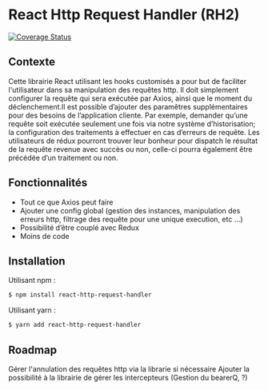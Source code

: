 # React Http Request Handler (RH2)

[![Coverage Status](https://coveralls.io/repos/bitbucket/Lunotte/reactnativehttprequesthandler/badge.svg?branch=master)](https://coveralls.io/bitbucket/Lunotte/reactnativehttprequesthandler?branch=master)

## Contexte

Cette librairie React utilisant les hooks customisés a pour but de faciliter l'utilisateur dans sa manipulation des requêtes http. Il doit simplement configurer la requête qui sera exécutée par Axios, ainsi que le moment du déclenchement.Il est possible d’ajouter des paramêtres supplémentaires pour des besoins de l’application cliente. Par exemple, demander qu’une requête soit exécutée seulement une fois via notre système d’historisation; la configuration des traitements à effectuer en cas d’erreurs de requête. Les utilisateurs de rédux pourront trouver leur bonheur pour dispatch le résultat de la requête revenue avec succès ou non, celle-ci pourra également être précédée d’un traitement ou non.

## Fonctionnalités
- Tout ce que Axios peut faire
- Ajouter une config global (gestion des instances, manipulation des erreurs http, filtrage des requête pour une unique execution, etc ...)
- Possibilité d’être couplé avec Redux
- Moins de code



## Installation

Utilisant npm :

```powershell
$ npm install react-http-request-handler
```

Utilisant yarn :

```powershell
$ yarn add react-http-request-handler
```






















## Roadmap

Gérer l'annulation des requêtes http via la librarie si nécessaire
Ajouter la possibilité à la librairie de gérer les intercepteurs (Gestion du bearerQ, ?)